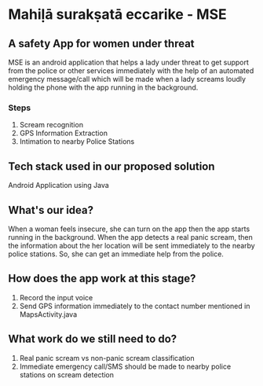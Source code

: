 #  Mahiḷā surakṣatā eccarike - MSE
## A safety App for women under threat

MSE is an android application that helps a lady under threat to get support  from the police or other services immediately with the help of an automated emergency message/call which will be made when a lady screams loudly holding the phone with the app running in the background. 
### Steps
1. Scream recognition
2. GPS Information Extraction
3. Intimation to nearby Police Stations


## Tech stack used in our proposed solution
Android Application using Java 

## What's our idea?

When a woman feels insecure, she can turn on the app then the app starts running in the background. When the app detects a real panic scream, then the information about the her location will be sent immediately to the nearby police stations. So, she can get an immediate help from the police.

## How does the app work at this stage?

1. Record the input voice 
2. Send GPS information immediately to the contact number mentioned in MapsActivity.java

## What work do we still need to do?

1. Real panic scream vs non-panic scream classification
2. Immediate emergency call/SMS should be made to nearby police stations on scream detection
